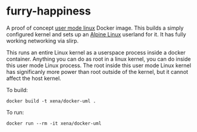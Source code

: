 # furry-happiness

A proof of concept [user mode linux](https://en.wikipedia.org/wiki/User-mode_Linux)
Docker image. This builds a simply configured kernel and sets up an [Alpine Linux](https://alpinelinux.org)
userland for it. It has fully working networking via slirp.

This runs an entire Linux kernel as a userspace process inside a docker container.
Anything you can do as root in a linux kernel, you can do inside this user mode
Linux process. The root inside this user mode Linux kernel has significanly more
power than root outside of the kernel, but it cannot affect the host kernel.

To build:

```
docker build -t xena/docker-uml .
```

To run:

```
docker run --rm -it xena/docker-uml
```
